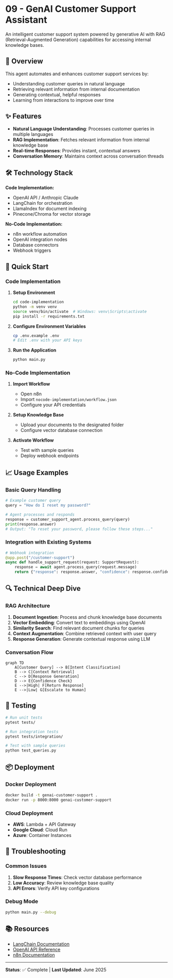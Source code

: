 # 09 - GenAI Customer Support Assistant

An intelligent customer support system powered by generative AI with RAG (Retrieval-Augmented Generation) capabilities for accessing internal knowledge bases.

## 🎯 Overview

This agent automates and enhances customer support services by:
- Understanding customer queries in natural language
- Retrieving relevant information from internal documentation
- Generating contextual, helpful responses
- Learning from interactions to improve over time

## ✨ Features

- **Natural Language Understanding**: Processes customer queries in multiple languages
- **RAG Implementation**: Fetches relevant information from internal knowledge base
- **Real-time Responses**: Provides instant, contextual answers
- **Conversation Memory**: Maintains context across conversation threads

## 🛠️ Technology Stack

**Code Implementation:**
- OpenAI API / Anthropic Claude
- LangChain for orchestration
- LlamaIndex for document indexing
- Pinecone/Chroma for vector storage

**No-Code Implementation:**
- n8n workflow automation
- OpenAI integration nodes
- Database connectors
- Webhook triggers

## 🚀 Quick Start

### Code Implementation

1. **Setup Environment**
   ```bash
   cd code-implementation
   python -m venv venv
   source venv/bin/activate  # Windows: venv\Scripts\activate
   pip install -r requirements.txt
   ```

2. **Configure Environment Variables**
   ```bash
   cp .env.example .env
   # Edit .env with your API keys
   ```

3. **Run the Application**
   ```bash
   python main.py
   ```

### No-Code Implementation

1. **Import Workflow**
   - Open n8n
   - Import `nocode-implementation/workflow.json`
   - Configure your API credentials

2. **Setup Knowledge Base**
   - Upload your documents to the designated folder
   - Configure vector database connection

3. **Activate Workflow**
   - Test with sample queries
   - Deploy webhook endpoints

## 📈 Usage Examples

### Basic Query Handling
```python
# Example customer query
query = "How do I reset my password?"

# Agent processes and responds
response = customer_support_agent.process_query(query)
print(response.answer)
# Output: "To reset your password, please follow these steps..."
```

### Integration with Existing Systems
```python
# Webhook integration
@app.post("/customer-support")
async def handle_support_request(request: SupportRequest):
    response = await agent.process_query(request.message)
    return {"response": response.answer, "confidence": response.confidence}
```

## 🔍 Technical Deep Dive

### RAG Architecture
1. **Document Ingestion**: Process and chunk knowledge base documents
2. **Vector Embedding**: Convert text to embeddings using OpenAI
3. **Similarity Search**: Find relevant document chunks for queries
4. **Context Augmentation**: Combine retrieved context with user query
5. **Response Generation**: Generate contextual response using LLM

### Conversation Flow
```mermaid
graph TD
    A[Customer Query] --> B[Intent Classification]
    B --> C[Context Retrieval]
    C --> D[Response Generation]
    D --> E{Confidence Check}
    E -->|High| F[Return Response]
    E -->|Low| G[Escalate to Human]
```

## 🧪 Testing

```bash
# Run unit tests
pytest tests/

# Run integration tests
pytest tests/integration/

# Test with sample queries
python test_queries.py
```

## 📦 Deployment

### Docker Deployment
```bash
docker build -t genai-customer-support .
docker run -p 8000:8000 genai-customer-support
```

### Cloud Deployment
- **AWS**: Lambda + API Gateway
- **Google Cloud**: Cloud Run
- **Azure**: Container Instances

## 🐛 Troubleshooting

### Common Issues
1. **Slow Response Times**: Check vector database performance
2. **Low Accuracy**: Review knowledge base quality
3. **API Errors**: Verify API key configurations

### Debug Mode
```bash
python main.py --debug
```


## 📚 Resources

- [LangChain Documentation](https://python.langchain.com/)
- [OpenAI API Reference](https://platform.openai.com/docs)
- [n8n Documentation](https://docs.n8n.io/)

---

**Status**: ✅ Complete | **Last Updated**: June 2025